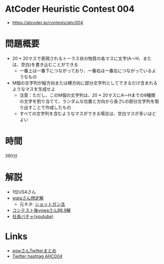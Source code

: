 # AtCoder Heuristic Contest 004
- https://atcoder.jp/contests/ahc004

# 問題概要
- 20 * 20マスで表現されるトーラス状の物質の各マスに文字(A～H、または、空白)を書き込むことができる
  - 一番上は一番下につながっており、一番右は一番左につながっているようなもの
- M個の文字列が縦方向または横方向に部分文字列としてできるだけ含まれるようなマスを生成せよ
  - 注意：ただし、このM個の文字列は、20 * 20マスにA～Hまでの8種類の文字を割り当てて、ランダムな位置と方向から長さLの部分文字列を取り出すことで作成したもの
  - すべての文字列を含むようなマスができる場合は、空白マスが多いほどよい

# 時間
360分

# 解説
- 1位USAさん
- [wataさん想定解](https://twitter.com/wata_orz/status/1408727846088953857)
  - 元ネタ: [ショットガン法](https://twitter.com/wata_orz/status/1408728401976823811)
- [コンテスト後yowaさん86.9解](https://twitter.com/yowa/status/1409363322672074754)
- [社長バチャ(youtube)](https://www.youtube.com/watch?v=HzsYSmoKzC8)

# Links
- [agwさんTwitterまとめ](https://togetter.com/li/1737146)
- [Twitter hashtag AHC004](https://twitter.com/hashtag/AHC004)
